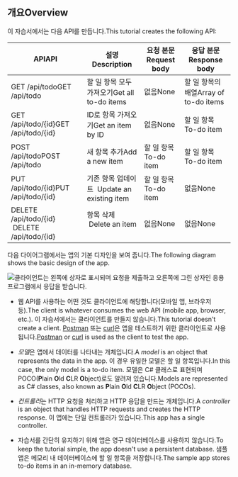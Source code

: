## <a name="overview"></a><span data-ttu-id="79de6-101">개요</span><span class="sxs-lookup"><span data-stu-id="79de6-101">Overview</span></span>

<span data-ttu-id="79de6-102">이 자습서에서는 다음 API를 만듭니다.</span><span class="sxs-lookup"><span data-stu-id="79de6-102">This tutorial creates the following API:</span></span>

|<span data-ttu-id="79de6-103">API</span><span class="sxs-lookup"><span data-stu-id="79de6-103">API</span></span> | <span data-ttu-id="79de6-104">설명</span><span class="sxs-lookup"><span data-stu-id="79de6-104">Description</span></span> | <span data-ttu-id="79de6-105">요청 본문</span><span class="sxs-lookup"><span data-stu-id="79de6-105">Request body</span></span> | <span data-ttu-id="79de6-106">응답 본문</span><span class="sxs-lookup"><span data-stu-id="79de6-106">Response body</span></span> |
|--- | ---- | ---- | ---- |
|<span data-ttu-id="79de6-107">GET /api/todo</span><span class="sxs-lookup"><span data-stu-id="79de6-107">GET /api/todo</span></span> | <span data-ttu-id="79de6-108">할 일 항목 모두 가져오기</span><span class="sxs-lookup"><span data-stu-id="79de6-108">Get all to-do items</span></span> | <span data-ttu-id="79de6-109">없음</span><span class="sxs-lookup"><span data-stu-id="79de6-109">None</span></span> | <span data-ttu-id="79de6-110">할 일 항목의 배열</span><span class="sxs-lookup"><span data-stu-id="79de6-110">Array of to-do items</span></span>|
|<span data-ttu-id="79de6-111">GET /api/todo/{id}</span><span class="sxs-lookup"><span data-stu-id="79de6-111">GET /api/todo/{id}</span></span> | <span data-ttu-id="79de6-112">ID로 항목 가져오기</span><span class="sxs-lookup"><span data-stu-id="79de6-112">Get an item by ID</span></span> | <span data-ttu-id="79de6-113">없음</span><span class="sxs-lookup"><span data-stu-id="79de6-113">None</span></span> | <span data-ttu-id="79de6-114">할 일 항목</span><span class="sxs-lookup"><span data-stu-id="79de6-114">To-do item</span></span>|
|<span data-ttu-id="79de6-115">POST /api/todo</span><span class="sxs-lookup"><span data-stu-id="79de6-115">POST /api/todo</span></span> | <span data-ttu-id="79de6-116">새 항목 추가</span><span class="sxs-lookup"><span data-stu-id="79de6-116">Add a new item</span></span> | <span data-ttu-id="79de6-117">할 일 항목</span><span class="sxs-lookup"><span data-stu-id="79de6-117">To-do item</span></span> | <span data-ttu-id="79de6-118">할 일 항목</span><span class="sxs-lookup"><span data-stu-id="79de6-118">To-do item</span></span> |
|<span data-ttu-id="79de6-119">PUT /api/todo/{id}</span><span class="sxs-lookup"><span data-stu-id="79de6-119">PUT /api/todo/{id}</span></span> | <span data-ttu-id="79de6-120">기존 항목 업데이트 &nbsp;</span><span class="sxs-lookup"><span data-stu-id="79de6-120">Update an existing item &nbsp;</span></span> | <span data-ttu-id="79de6-121">할 일 항목</span><span class="sxs-lookup"><span data-stu-id="79de6-121">To-do item</span></span> | <span data-ttu-id="79de6-122">없음</span><span class="sxs-lookup"><span data-stu-id="79de6-122">None</span></span> |
|<span data-ttu-id="79de6-123">DELETE /api/todo/{id} &nbsp; &nbsp;</span><span class="sxs-lookup"><span data-stu-id="79de6-123">DELETE /api/todo/{id} &nbsp; &nbsp;</span></span> | <span data-ttu-id="79de6-124">항목 삭제 &nbsp; &nbsp;</span><span class="sxs-lookup"><span data-stu-id="79de6-124">Delete an item &nbsp; &nbsp;</span></span> | <span data-ttu-id="79de6-125">없음</span><span class="sxs-lookup"><span data-stu-id="79de6-125">None</span></span> | <span data-ttu-id="79de6-126">없음</span><span class="sxs-lookup"><span data-stu-id="79de6-126">None</span></span>|

<span data-ttu-id="79de6-127">다음 다이어그램에서는 앱의 기본 디자인을 보여 줍니다.</span><span class="sxs-lookup"><span data-stu-id="79de6-127">The following diagram shows the basic design of the app.</span></span>

![클라이언트는 왼쪽에 상자로 표시되며 요청을 제출하고 오른쪽에 그린 상자인 응용 프로그램에서 응답을 받습니다.](../../tutorials/first-web-api/_static/architecture.png)

* <span data-ttu-id="79de6-132">웹 API를 사용하는 어떤 것도 클라이언트에 해당합니다(모바일 앱, 브라우저 등).</span><span class="sxs-lookup"><span data-stu-id="79de6-132">The client is whatever consumes the web API (mobile app, browser, etc.).</span></span> <span data-ttu-id="79de6-133">이 자습서에서는 클라이언트를 만들지 않습니다.</span><span class="sxs-lookup"><span data-stu-id="79de6-133">This tutorial doesn't create a client.</span></span> <span data-ttu-id="79de6-134">[Postman](https://www.getpostman.com/) 또는 [curl](https://curl.haxx.se/docs/manpage.html)은 앱을 테스트하기 위한 클라이언트로 사용됩니다.</span><span class="sxs-lookup"><span data-stu-id="79de6-134">[Postman](https://www.getpostman.com/) or [curl](https://curl.haxx.se/docs/manpage.html) is used as the client to test the app.</span></span>

* <span data-ttu-id="79de6-135">*모델*은 앱에서 데이터를 나타내는 개체입니다.</span><span class="sxs-lookup"><span data-stu-id="79de6-135">A *model* is an object that represents the data in the app.</span></span> <span data-ttu-id="79de6-136">이 경우 유일한 모델은 할 일 항목입니다.</span><span class="sxs-lookup"><span data-stu-id="79de6-136">In this case, the only model is a to-do item.</span></span> <span data-ttu-id="79de6-137">모델은 C# 클래스로 표현되며 POCO(**P**lain **O**ld **C**LR **O**bject)로도 알려져 있습니다.</span><span class="sxs-lookup"><span data-stu-id="79de6-137">Models are represented as C# classes, also known as **P**lain **O**ld **C**LR **O**bject (POCOs).</span></span>

* <span data-ttu-id="79de6-138">*컨트롤러*는 HTTP 요청을 처리하고 HTTP 응답을 만드는 개체입니다.</span><span class="sxs-lookup"><span data-stu-id="79de6-138">A *controller* is an object that handles HTTP requests and creates the HTTP response.</span></span> <span data-ttu-id="79de6-139">이 앱에는 단일 컨트롤러가 있습니다.</span><span class="sxs-lookup"><span data-stu-id="79de6-139">This app has a single controller.</span></span>

* <span data-ttu-id="79de6-140">자습서를 간단히 유지하기 위해 앱은 영구 데이터베이스를 사용하지 않습니다.</span><span class="sxs-lookup"><span data-stu-id="79de6-140">To keep the tutorial simple, the app doesn't use a persistent database.</span></span> <span data-ttu-id="79de6-141">샘플 앱은 메모리 내 데이터베이스에 할 일 항목을 저장합니다.</span><span class="sxs-lookup"><span data-stu-id="79de6-141">The sample app stores to-do items in an in-memory database.</span></span>

